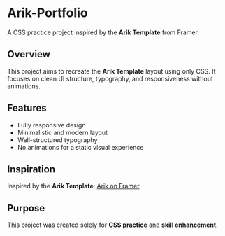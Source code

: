 # Arik-Portfolio  

A CSS practice project inspired by the **Arik Template** from Framer.  

## Overview  
This project aims to recreate the **Arik Template** layout using only CSS. It focuses on clean UI structure, typography, and responsiveness without animations.  

## Features  
- Fully responsive design  
- Minimalistic and modern layout  
- Well-structured typography  
- No animations for a static visual experience  

## Inspiration  
Inspired by the **Arik Template**: [Arik on Framer](https://arik-template.framer.website/)  

## Purpose  
This project was created solely for **CSS practice** and **skill enhancement**.  
